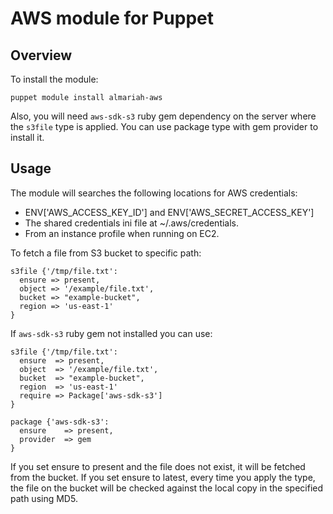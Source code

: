 # AWS module for Puppet

## Overview

To install the module:
```
puppet module install almariah-aws
```

Also, you will need `aws-sdk-s3` ruby gem dependency on the server where the `s3file` type is applied. You can use package type with gem provider to install it.

## Usage

The module will searches the following locations for AWS credentials:

* ENV['AWS_ACCESS_KEY_ID'] and ENV['AWS_SECRET_ACCESS_KEY']
* The shared credentials ini file at ~/.aws/credentials.
* From an instance profile when running on EC2.

To fetch a file from S3 bucket to specific path:

```puppet
s3file {'/tmp/file.txt':
  ensure => present,
  object => '/example/file.txt',
  bucket => "example-bucket",
  region => 'us-east-1'
}
```

If `aws-sdk-s3` ruby gem not installed you can use:

```puppet
s3file {'/tmp/file.txt':
  ensure  => present,
  object  => '/example/file.txt',
  bucket  => "example-bucket",
  region  => 'us-east-1'
  require => Package['aws-sdk-s3']
}

package {'aws-sdk-s3':
  ensure    => present,
  provider  => gem
}
```

If you set ensure to present and the file does not exist, it will be fetched from the bucket. If you set ensure to latest, every time you apply the type, the file on the bucket will be checked against the local copy in the specified path using MD5.
